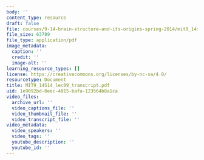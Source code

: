 ```yaml
---
body: ''
content_type: resource
draft: false
file: courses/9-14-brain-structure-and-its-origins-spring-2014/mit9_14s14_lec09_transcript.pdf
file_size: 63789
file_type: application/pdf
image_metadata:
  caption: ''
  credit: ''
  image-alt: ''
learning_resource_types: []
license: https://creativecommons.org/licenses/by-nc-sa/4.0/
resourcetype: Document
title: MIT9_14S14_lec09_transcript.pdf
uid: 1e9092bd-0eec-4015-bafa-123564b8a1ca
video_files:
  archive_url: ''
  video_captions_file: ''
  video_thumbnail_file: ''
  video_transcript_file: ''
video_metadata:
  video_speakers: ''
  video_tags: ''
  youtube_description: ''
  youtube_id: ''
---
```

